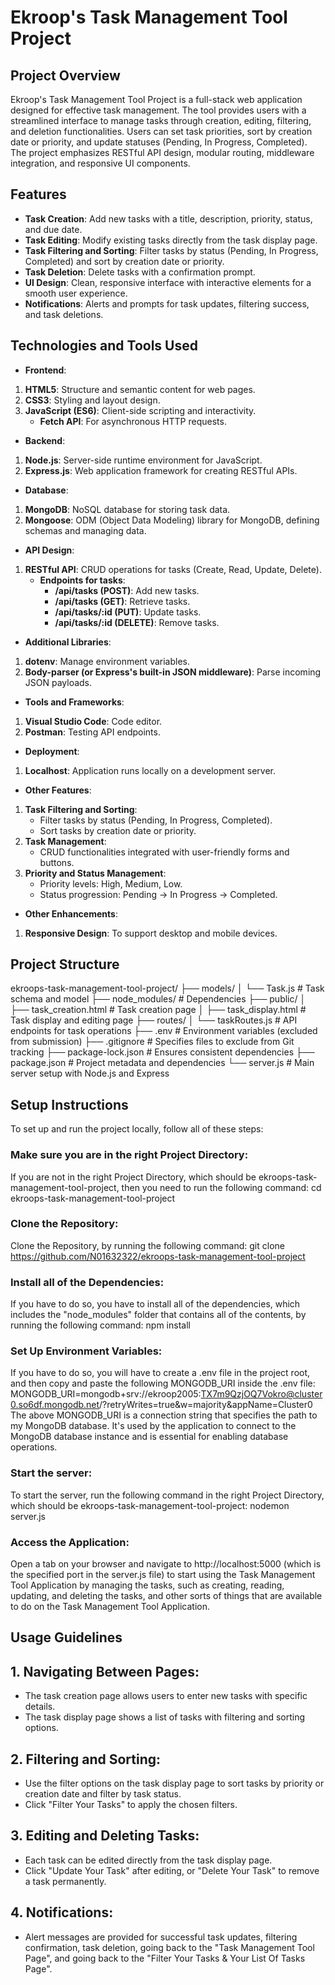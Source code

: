 # Ekroop's Task Management Tool Project

## Project Overview
Ekroop's Task Management Tool Project is a full-stack web application designed for effective task management. The tool provides users with a streamlined interface to manage tasks through creation, editing, filtering, and deletion functionalities. Users can set task priorities, sort by creation date or priority, and update statuses (Pending, In Progress, Completed). The project emphasizes RESTful API design, modular routing, middleware integration, and responsive UI components.

## Features
- **Task Creation**: Add new tasks with a title, description, priority, status, and due date.
- **Task Editing**: Modify existing tasks directly from the task display page.
- **Task Filtering and Sorting**: Filter tasks by status (Pending, In Progress, Completed) and sort by creation date or priority.
- **Task Deletion**: Delete tasks with a confirmation prompt.
- **UI Design**: Clean, responsive interface with interactive elements for a smooth user experience.
- **Notifications**: Alerts and prompts for task updates, filtering success, and task deletions.

## Technologies and Tools Used
- **Frontend**:
1. **HTML5**: Structure and semantic content for web pages.
2. **CSS3**: Styling and layout design.
3. **JavaScript (ES6)**: Client-side scripting and interactivity.
      - **Fetch API**: For asynchronous HTTP requests.
- **Backend**:
1. **Node.js**: Server-side runtime environment for JavaScript.
2. **Express.js**: Web application framework for creating RESTful APIs.
- **Database**:
1. **MongoDB**: NoSQL database for storing task data.
2. **Mongoose**: ODM (Object Data Modeling) library for MongoDB, defining schemas and managing data.
- **API Design**:
1. **RESTful API**: CRUD operations for tasks (Create, Read, Update, Delete).
      - **Endpoints for tasks**:
           - **/api/tasks (POST)**: Add new tasks.
           - **/api/tasks (GET)**: Retrieve tasks.
           - **/api/tasks/:id (PUT)**: Update tasks.
           - **/api/tasks/:id (DELETE)**: Remove tasks.
- **Additional Libraries**:
1. **dotenv**: Manage environment variables.
2. **Body-parser (or Express's built-in JSON middleware)**: Parse incoming JSON payloads.
- **Tools and Frameworks**:
1. **Visual Studio Code**: Code editor.
2. **Postman**: Testing API endpoints.
- **Deployment**:
1. **Localhost**: Application runs locally on a development server.
- **Other Features**:
1. **Task Filtering and Sorting**:
      - Filter tasks by status (Pending, In Progress, Completed).
      - Sort tasks by creation date or priority.
2. **Task Management**:
      - CRUD functionalities integrated with user-friendly forms and buttons.
3. **Priority and Status Management**:
      - Priority levels: High, Medium, Low.
      - Status progression: Pending → In Progress → Completed.
- **Other Enhancements**:
1. **Responsive Design**: To support desktop and mobile devices.

## Project Structure
ekroops-task-management-tool-project/
├── models/
│   └── Task.js                   # Task schema and model
├── node_modules/                 # Dependencies
├── public/
│   ├── task_creation.html        # Task creation page
│   ├── task_display.html         # Task display and editing page
├── routes/
│   └── taskRoutes.js             # API endpoints for task operations
├── .env                          # Environment variables (excluded from submission)
├── .gitignore                    # Specifies files to exclude from Git tracking
├── package-lock.json             # Ensures consistent dependencies
├── package.json                  # Project metadata and dependencies
└── server.js                     # Main server setup with Node.js and Express

## Setup Instructions
To set up and run the project locally, follow all of these steps:
### Make sure you are in the right Project Directory:
If you are not in the right Project Directory, which should be ekroops-task-management-tool-project, then you need to run the following command: cd ekroops-task-management-tool-project
### Clone the Repository:
Clone the Repository, by running the following command: git clone https://github.com/N01632322/ekroops-task-management-tool-project
### Install all of the Dependencies:
If you have to do so, you have to install all of the dependencies, which includes the "node_modules" folder that contains all of the contents, by running the following command: npm install
### Set Up Environment Variables:
If you have to do so, you will have to create a .env file in the project root, and then copy and paste the following MONGODB_URI inside the .env file: MONGODB_URI=mongodb+srv://ekroop2005:TX7m9QzjOQ7Vokro@cluster0.so6df.mongodb.net/?retryWrites=true&w=majority&appName=Cluster0                                                    
                                                                                                                                                                                  The above MONGODB_URI is a connection string that specifies the path to my MongoDB database. It's used by the application to connect to the MongoDB database instance and is essential for enabling database operations.
### Start the server:
To start the server, run the following command in the right Project Directory, which should be ekroops-task-management-tool-project: nodemon server.js
### Access the Application:
Open a tab on your browser and navigate to http://localhost:5000 (which is the specified port in the server.js file) to start using the Task Management Tool Application by managing the tasks, such as creating, reading, updating, and deleting the tasks, and other sorts of things that are available to do on the Task Management Tool Application.

## Usage Guidelines
## 1. Navigating Between Pages:
- The task creation page allows users to enter new tasks with specific details.
- The task display page shows a list of tasks with filtering and sorting options.
## 2. Filtering and Sorting:
- Use the filter options on the task display page to sort tasks by priority or creation date and filter by task status.
- Click "Filter Your Tasks" to apply the chosen filters.
## 3. Editing and Deleting Tasks:
- Each task can be edited directly from the task display page.
- Click "Update Your Task" after editing, or "Delete Your Task" to remove a task permanently.
## 4. Notifications:
- Alert messages are provided for successful task updates, filtering confirmation, task deletion, going back to the "Task Management Tool Page", and going back to the "Filter Your Tasks & Your List Of Tasks Page".
